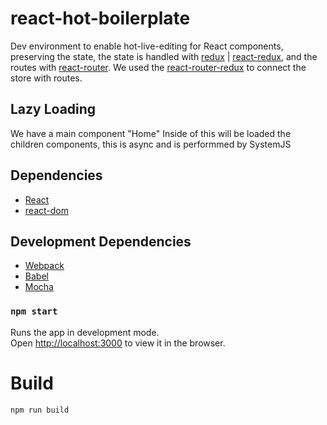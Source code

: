 # react-hot-boilerplate

Dev environment to enable hot-live-editing for React components, preserving the state,
the state is handled with [redux](https://github.com/reactjs/redux) | [react-redux](https://github.com/reactjs/react-redux), and the routes with [react-router](https://github.com/ReactTraining/react-router). We used the [react-router-redux](https://github.com/reactjs/react-router-redux) to connect the store with routes.

## Lazy Loading

We have a main component "Home" Inside of this will be loaded the children components, this is async and is performmed by SystemJS

## Dependencies

- [React](https://github.com/facebook/react)
- [react-dom](https://github.com/facebook/react)

## Development Dependencies

- [Webpack](https://github.com/webpack/webpack/)
- [Babel](https://github.com/babel/babel/tree/master/packages/babel-core)
- [Mocha](https://github.com/mochajs/mocha)

### `npm start`

Runs the app in development mode.<br>
Open [http://localhost:3000](http://localhost:3000) to view it in the browser.

# Build
```sh
npm run build
```